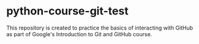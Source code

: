 # python-course-git-test
This repository is created to practice the basics of interacting with GitHub as part of Google's Introduction to Git and GitHub course.
